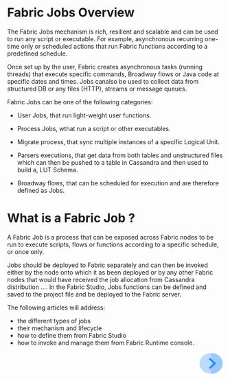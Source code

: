 # **Fabric Jobs Overview** 

The Fabric Jobs mechanism is rich, resilient and scalable and can be used to run any script or executable. For example, asynchronous recurring one-time only or scheduled actions that run Fabric functions according to a predefined schedule.


Once set up by the user, Fabric creates asynchronous tasks (running threads) that execute specific commands, Broadway flows or Java code at specific dates and times. Jobs canalso be used to collect data from structured DB or any files (HTTP), streams or message queues.

Fabric Jobs can be one of the following categories:

- User Jobs, that run light-weight user functions.

- Process Jobs, wthat run a script or other executables.

- Migrate process, that sync multiple instances of a specific Logical Unit.

- Parsers executions, that get data from both tables and unstructured files which can then be pushed to a table in Cassandra and then used to build a, LUT Schema.

- Broadway flows, that can be scheduled for execution and are therefore defined as Jobs.

 # **What is a Fabric Job ?** 
A Fabric Job is a process that can be exposed across Fabric nodes to be run to execute scripts, flows or functions according to a specific schedule, or once only.

Jobs should be deployed to Fabric separately and can then be invoked either by the node onto which it as been deployed or by any other Fabric nodes that would have received the job allocation from Cassandra distribution .... In the Fabric Studio, Jobs functions can be defined and saved to the project file and be deployed to the Fabric server.

The following articles will address:
- the different types of jobs
- their mechanism and lifecycle
- how to define them from Fabric Studio
- how to invoke and manage them from Fabric Runtime console.


[<img align="right" width="60" height="54" src="/articles/images/Next.png">](/articles/20_jobs_and_batch_services/02_jobs_flow_and_status.md) 
